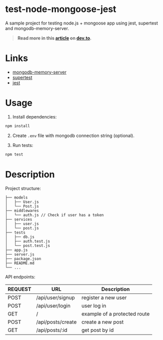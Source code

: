 # test-node-mongoose-jest

A sample project for testing node.js + mongoose app using jest, supertest and mongodb-memory-server.

> **Read more in this [article](https://dev.to/ryuuto829/setup-in-memory-database-for-testing-node-js-and-mongoose-1kop) on [dev.to](https://dev.to/).**

# Links

- [mongodb-memory-server](https://github.com/nodkz/mongodb-memory-server)
- [supertest](https://www.npmjs.com/package/supertest)
- [jest](https://jestjs.io/)

# Usage

1. Install dependencies:

```sh
npm install

```

2. Create `.env` file with mongodb connection string (optional).

3. Run tests:

```sh
npm test

```

# Description

Project structure:

```
├── models
│   ├── User.js
│   └── Post.js
├── middlewares
│   └── auth.js // Check if user has a token
├── services
│   ├── user.js
│   └── post.js
├── tests
│   ├── db.js
│   ├── auth.test.js
│   └── post.test.js
├── app.js
├── server.js
├── package.json
├── README.md
└── ...
```

API endpoints:

| REQUEST | URL               | Description                  |
| ------- | ----------------- | ---------------------------- |
| POST    | /api/user/signup  | register a new user          |
| POST    | /api/user/login   | user log in                  |
| GET     | /                 | example of a protected route |
| POST    | /api/posts/create | create a new post            |
| GET     | /api/posts/:id    | get post by id               |
